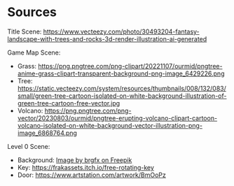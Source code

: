 # Sources

Title Scene: https://www.vecteezy.com/photo/30493204-fantasy-landscape-with-trees-and-rocks-3d-render-illustration-ai-generated

Game Map Scene:

-   Grass: https://png.pngtree.com/png-clipart/20221107/ourmid/pngtree-anime-grass-clipart-transparent-background-png-image_6429226.png
-   Tree: https://static.vecteezy.com/system/resources/thumbnails/008/132/083/small/green-tree-cartoon-isolated-on-white-background-illustration-of-green-tree-cartoon-free-vector.jpg
-   Volcano: https://png.pngtree.com/png-vector/20230803/ourmid/pngtree-erupting-volcano-clipart-cartoon-volcano-isolated-on-white-background-vector-illustration-png-image_6868764.png

Level 0 Scene:

-   Background: <a href="https://www.freepik.com/free-vector/nature-roadside-background-scene_40169781.htm#from_view=detail_alsolike">Image by brgfx on Freepik</a>
-   Key: https://frakassets.itch.io/free-rotating-key
-   Door: https://www.artstation.com/artwork/BmOoPz
